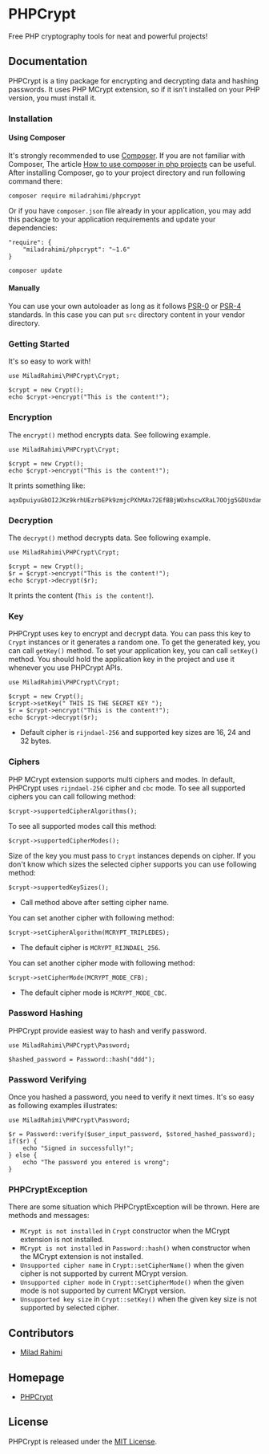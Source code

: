 # PHPCrypt
Free PHP cryptography tools for neat and powerful projects!

## Documentation
PHPCrypt is a tiny package for encrypting and decrypting data and hashing passwords.
It uses PHP MCrypt extension, so if it isn't installed on your PHP version, you must install it.


### Installation
#### Using Composer
It's strongly recommended to use [Composer](http://getcomposer.org).
If you are not familiar with Composer, The article
[How to use composer in php projects](http://miladrahimi.com/blog/2015/04/12/how-to-use-composer-in-php-projects)
can be useful.
After installing Composer, go to your project directory and run following command there:
```
composer require miladrahimi/phpcrypt
```
Or if you have `composer.json` file already in your application,
you may add this package to your application requirements
and update your dependencies:
```
"require": {
    "miladrahimi/phpcrypt": "~1.6"
}
```
```
composer update
```
#### Manually
You can use your own autoloader as long as it follows [PSR-0](http://www.php-fig.org/psr/psr-0) or
[PSR-4](http://www.php-fig.org/psr/psr-4) standards.
In this case you can put `src` directory content in your vendor directory.

### Getting Started
It's so easy to work with!
```
use MiladRahimi\PHPCrypt\Crypt;

$crypt = new Crypt();
echo $crypt->encrypt("This is the content!");
```

### Encryption
The `encrypt()` method encrypts data. See following example.
```
use MiladRahimi\PHPCrypt\Crypt;

$crypt = new Crypt();
echo $crypt->encrypt("This is the content!");
```
It prints something like:
```
aqxDpuiyuGbOI2JKz9krhUEzrbEPk9zmjcPXhMAx72EfBBjWOxhscwXRaL7OOjg5GDUxdanOQtmjbjtMZ2sP4Q==
```

### Decryption
The `decrypt()` method decrypts data. See following example.
```
use MiladRahimi\PHPCrypt\Crypt;

$crypt = new Crypt();
$r = $crypt->encrypt("This is the content!");
echo $crypt->decrypt($r);
```
It prints the content (`This is the content!`).

### Key
PHPCrypt uses key to encrypt and decrypt data.
You can pass this key to `Crypt` instances or it generates a random one.
To get the generated key, you can call `getKey()` method.
To set your application key, you can call `setKey()` method.
You should hold the application key in the project and use it whenever you use PHPCrypt APIs.
```
use MiladRahimi\PHPCrypt\Crypt;

$crypt = new Crypt();
$crypt->setKey(" THIS IS THE SECRET KEY ");
$r = $crypt->encrypt("This is the content!");
echo $crypt->decrypt($r);
```
*   Default cipher is `rijndael-256` and supported key sizes are 16, 24 and 32 bytes.

### Ciphers
PHP MCrypt extension supports multi ciphers and modes.
In default, PHPCrypt uses `rijndael-256` cipher and `cbc` mode.
To see all supported ciphers you can call following method:
```
$crypt->supportedCipherAlgorithms();
```
To see all supported modes call this method:
```
$crypt->supportedCipherModes();
```
Size of the key you must pass to `Crypt` instances depends on cipher.
If you don't know which sizes the selected cipher supports you can use following method:
```
$crypt->supportedKeySizes();
```
*   Call method above after setting cipher name.

You can set another cipher with following method:
```
$crypt->setCipherAlgorithm(MCRYPT_TRIPLEDES);
```
*   The default cipher is `MCRYPT_RIJNDAEL_256`.

You can set another cipher mode with following method:
```
$crypt->setCipherMode(MCRYPT_MODE_CFB);
```
*   The default cipher mode is `MCRYPT_MODE_CBC`.

### Password Hashing
PHPCrypt provide easiest way to hash and verify password.
```
use MiladRahimi\PHPCrypt\Password;

$hashed_password = Password::hash("ddd");
```

### Password Verifying
Once you hashed a password, you need to verify it next times.
It's so easy as following examples illustrates:
```
use MiladRahimi\PHPCrypt\Password;

$r = Password::verify($user_input_password, $stored_hashed_password);
if($r) {
    echo "Signed in successfully!";
} else {
    echo "The password you entered is wrong";
}
```

### PHPCryptException
There are some situation which PHPCryptException will be thrown.
Here are methods and messages:
*   `MCrypt is not installed` in `Crypt` constructor when the MCrypt extension is not installed.
*   `MCrypt is not installed` in `Password::hash()` when constructor when the MCrypt extension is not installed.
*   `Unsupported cipher name` in `Crypt::setCipherName()` when the given cipher is not supported by current MCrypt version.
*   `Unsupported cipher mode` in `Crypt::setCipherMode()` when the given mode is not supported by current MCrypt version.
*   `Unsupported key size` in `Crypt::setKey()` when the given key size is not supported by selected cipher.

## Contributors
*	[Milad Rahimi](http://miladrahimi.com)

## Homepage
*   [PHPCrypt](http://miladrahimi.github.io/phpcrypt)

## License
PHPCrypt is released under the [MIT License](http://opensource.org/licenses/mit-license.php).
